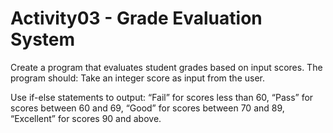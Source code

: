 # Activity03 - Grade Evaluation System

Create a program that evaluates student grades based on input scores. The program should:
Take an integer score as input from the user.

Use if-else statements to output:
“Fail” for scores less than 60,
“Pass” for scores between 60 and 69,
“Good” for scores between 70 and 89,
“Excellent” for scores 90 and above.
